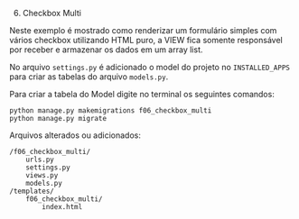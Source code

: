 06. Checkbox Multi

Neste exemplo é mostrado como renderizar um formulário simples com vários checkbox utilizando HTML puro, a VIEW fica 
somente responsável por receber e armazenar os dados em um array list. 

No arquivo `settings.py` é adicionado o model do projeto no `INSTALLED_APPS` para criar as tabelas do arquivo `models.py`.

Para criar a tabela do Model digite no terminal os seguintes comandos:

    python manage.py makemigrations f06_checkbox_multi
    python manage.py migrate

Arquivos alterados ou adicionados:

    /f06_checkbox_multi/
        urls.py
        settings.py
        views.py
        models.py
    /templates/
        f06_checkbox_multi/
            index.html